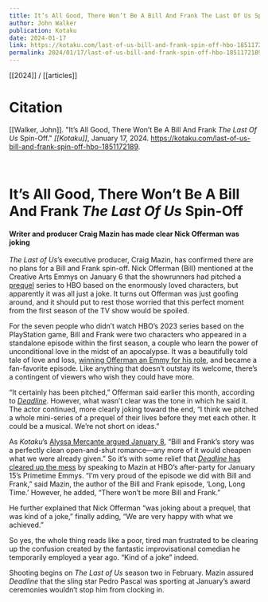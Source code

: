 ```yaml
---
title: It’s All Good, There Won’t Be A Bill And Frank The Last Of Us Spin-Off
author: John Walker
publication: Kotaku
date: 2024-01-17
link: https://kotaku.com/last-of-us-bill-and-frank-spin-off-hbo-1851172189
permalink: 2024/01/17/last-of-us-bill-and-frank-spin-off-hbo-1851172189
---
```


[[2024]] / [[articles]]

# Citation

[[Walker, John]]. "It’s All Good, There Won’t Be A Bill And Frank _The Last Of Us_ Spin-Off." *[[Kotaku]]*, January 17, 2024. <https://kotaku.com/last-of-us-bill-and-frank-spin-off-hbo-1851172189>.

<br>

# It’s All Good, There Won’t Be A Bill And Frank _The Last Of Us_ Spin-Off

#### Writer and producer Craig Mazin has made clear Nick Offerman was joking

_The Last of Us_’s executive producer, Craig Mazin, has confirmed there are no plans for a Bill and Frank spin-off. Nick Offerman (Bill) mentioned at the Creative Arts Emmys on January 6 that the showrunners had pitched a [prequel](https://deadline.com/2024/01/nick-offerman-the-last-of-us-creative-arts-emmys-1235697069/) series to HBO based on the enormously loved characters, but apparently it was all just a joke. It turns out Offerman was just goofing around, and it should put to rest those worried that this perfect moment from the first season of the TV show would be spoiled.

For the seven people who didn’t watch HBO’s 2023 series based on the PlayStation game, Bill and Frank were two characters who appeared in a standalone episode within the first season, a couple who learn the power of unconditional love in the midst of an apocalypse. It was a beautifully told tale of love and loss, [winning Offerman an Emmy for his role](https://kotaku.com/golden-globes-the-last-of-us-succession-emmy-awards-1851148385), and became a fan-favorite episode. Like anything that doesn’t outstay its welcome, there’s a contingent of viewers who wish they could have more.

“It certainly has been pitched,” Offerman said earlier this month, according to [_Deadline_](https://deadline.com/2024/01/nick-offerman-the-last-of-us-creative-arts-emmys-1235697069/). However, what wasn’t clear was the tone in which he said it. The actor continued, more clearly joking toward the end, “I think we pitched a whole mini-series of a prequel of their lives before they met each other. It could be a musical. We’re not short on ideas.”

As _Kotaku_’s [Alyssa Mercante argued January 8](https://kotaku.com/the-last-of-us-hbo-max-bill-frank-spinoff-offerman-emmy-1851149002), “Bill and Frank’s story was a perfectly clean open-and-shut romance—any more of it would cheapen what we were already given.” So it’s with some relief that [_Deadline_ has cleared up the mess](https://deadline.com/2024/01/the-last-of-us-craig-mazin-bill-frank-return-season-3-nick-offerman-murray-bartlett-1235794364/) by speaking to Mazin at HBO’s after-party for January 15’s Primetime Emmys. “I’m very proud of the episode we did with Bill and Frank,” said Mazin, the author of the Bill and Frank episode, ‘Long, Long Time.’ However, he added, “There won’t be more Bill and Frank.”

He further explained that Nick Offerman “was joking about a prequel, that was kind of a joke,” finally adding, “We are very happy with what we achieved.”

So yes, the whole thing reads like a poor, tired man frustrated to be clearing up the confusion created by the fantastic improvisational comedian he temporarily employed a year ago. “Kind of a joke” indeed.

Shooting begins on _The Last of Us_ season two in February. Mazin assured _Deadline_ that the sling star Pedro Pascal was sporting at January’s award ceremonies wouldn’t stop him from clocking in.
